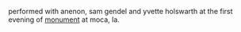 performed with anenon, sam gendel and yvette holswarth at the first evening of [monument](http://www.moca.org/program/monument) at moca, la.
